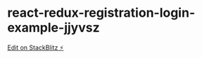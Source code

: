 # react-redux-registration-login-example-jjyvsz

[Edit on StackBlitz ⚡️](https://stackblitz.com/edit/react-redux-registration-login-example-jjyvsz)